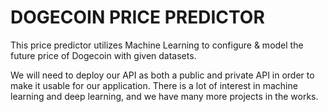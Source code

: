 # DOGECOIN PRICE PREDICTOR


This price predictor utilizes Machine Learning to configure & model the future price of Dogecoin with given datasets.

We will need to deploy our API as both a public and private API in order to make it usable for our application. There is a lot of interest in machine learning and deep learning, and we have many more projects in the works.

